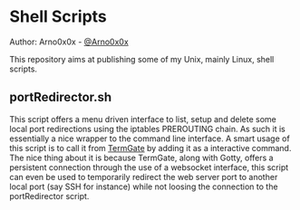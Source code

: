 Shell Scripts
============

Author: Arno0x0x - [@Arno0x0x](http://twitter.com/Arno0x0x)

This repository aims at publishing some of my Unix, mainly Linux, shell scripts.

portRedirector.sh
----------------
This script offers a menu driven interface to list, setup and delete some local port redirections using the iptables PREROUTING chain. As such it is essentially a nice wrapper to the command line interface.
A smart usage of this script is to call it from [TermGate](https://github.com/Arno0x/TermGate) by adding it as a interactive command.
The nice thing about it is because TermGate, along with Gotty, offers a persistent connection through the use of a websocket interface, this script can even be used to temporarily redirect the web server port to another local port (say SSH for instance) while not loosing the connection to the portRedirector script.